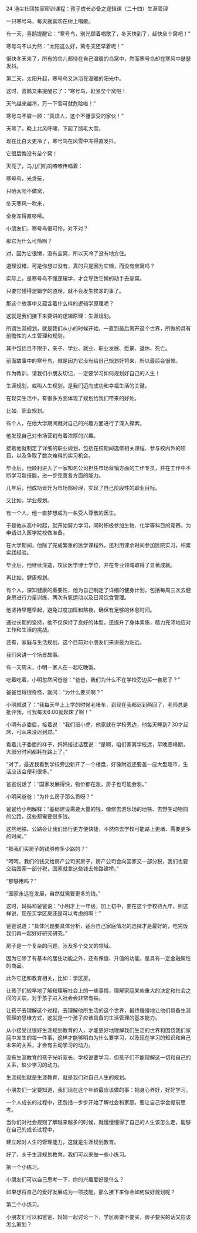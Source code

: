 24 浥尘社团独家密训课程：孩子成长必备之逻辑课（二十四）生涯管理





一只寒号鸟，每天就喜欢在树上唱歌。

有一天，喜鹊提醒它：“寒号鸟，别光顾着唱歌了，冬天快到了，赶快垒个窝吧！”

寒号鸟不以为然：“太阳这么好，离冬天还早着呢！”



很快冬天来了，所有的鸟儿都待在自己温暖的鸟窝中，然而寒号鸟却在寒风中瑟瑟发抖。

第二天，太阳升起，寒号鸟又沐浴在温暖的阳光中。

这时，喜鹊又来提醒它了：“寒号鸟，赶紧垒个窝吧！

天气越来越冷，万一下雪可就危险啦！”

寒号鸟不屑一顾：“真烦人，这个不懂享受的家伙！”



天黑了，晚上北风呼啸，下起了鹅毛大雪。

现在比白天更冷了，寒号鸟在风雪中冻得直发抖。

它很后悔没有垒个窝！



天亮了，鸟儿们叽叽喳喳传唱着：

寒号鸟，光贪玩，

只晒太阳不做窝，

冬天寒风一吹来，

全身冻得直哆嗦。



小朋友们，寒号鸟很可怜，对不对？

那它为什么可怜啊？

对，因为它很懒，没有垒窝，所以天冷了没有地方住。

道理没错，可是你想过没有，真的只是因为它懒，而没有垒窝吗？



实际上，是寒号鸟不懂逻辑学，才会导致它懒的动手去垒窝。

只要它懂得逻辑学的道理，就不会发生挨冻的事了。

那这个故事中又蕴含着什么样的逻辑学原理呢？



这就是我们接下来要讲的逻辑原理：生涯规划。

所谓生涯规划，就是我们从小的时候开始，一直到最后离开这个世界，所做的具有前瞻性的人生管理和规划。

其中包括且不限于，亲子、学业、就业、职业发展、愿景、退休、死亡。

前面故事中的寒号鸟，就是因为它没有给自己规划好将来，所以最后会很惨。

作为教训，请我们小朋友切记，一定要学习如何规划好自己的人生！



生涯规划，或叫人生规划，是我们迈向成功和幸福生活的关键。

在现实生活中，有很多方面体现了规划给我们带来的好处。

比如，职业规划。

有个人，在他大学期间就对自己的兴趣方面进行了深入探索。

他发现自己对市场营销有着浓厚的兴趣。

接着他就制定了详细的职业规划，包括在校期间选修相关课程、参与校内外的项目，以及争取了数次难得的实习机会。

毕业后，他顺利进入了一家知名公司担任市场营销方面的工作专员，并在工作中不断学习新技能，进一步完善各方面的能力。

几年后，他成功晋升为市场部经理，实现了自己阶段性的职业目标。



又比如，学业规划。

有一个人，他一直梦想成为一名受人尊敬的医生。

于是他从高中时起，就开始努力学习，同时积极参加生物、化学等科目的竞赛，为申请进入医学院校做准备。

在大学期间，他除了完成繁重的医学课程外，还利用课余时间参加医院实习，积累实践经验。

毕业后，他继续深造，攻读医学博士学位，并在专业领域取得了显著成就。



再比如，健康规划。

有个人，深知健康的重要性，他为自己制定了详细的健身计划，包括每周三次去健身房进行力量训练、两次有氧运动以及日常饮食管理。

他坚持早睡早起，避免过度加班和熬夜，确保有足够的休息时间。

通过长期的坚持，他不仅保持了良好的体型，还提升了身体素质，精力充沛地应对工作和生活的挑战。



还有，家庭与生活规划，这个目前对小朋友们来讲最为贴近。

我们来讲一个场景故事。



有一天周末，小明一家人在一起吃晚饭。

吃着吃着，小明忽然问爸爸：“爸爸，我们为什么不在学校旁边买一套房子？”

爸爸觉得很奇怪，就问：“为什么要买啊？”

小明就说了：“我每天早上上学的时候老堵车，到现在我都迟到两回了，老师总是批评我，可我每天6:00就起床了啊！”

小明有点委屈，接着说：“我们班小虎，他家就在学校旁边，他每天睡到7:30才起床，可从来没迟到过。”



看着儿子委屈的样子，妈妈接过话茬说：“是啊，咱们家离学校远，早晚高峰期，大部分时间都耗在路上了。”

“对了，最近我看到学校旁边新开了一个楼盘，好像附近还要盖一座大型超市，生活应该会便利很多。”

爸爸说话了：“国家发展得快，物价都在涨，房子也可能会涨。”

小明问爸爸：”为什么房子那么贵呀？“

爸爸给小明解释：“基础建设需要大量的钱，像修去游乐场的地铁、去野生动物园的公路，这些都需要很多钱。

这些地铁、公路会让我们出行更方便快捷，不然你去学校可能路上更堵、需要更多的时间。”



“那我们买房子的钱够修多少路的？”

“呵呵，我们的钱交给房产公司买房子，房产公司会向国家交一部分税，我们也要交给国家一部分税，国家就拿这些钱去修路建桥。”

“那够用吗？”

“国家永远在发展，自然就需要更多的钱。”



这时，妈妈和爸爸说：“小明才上一年级，加上初中，要在这个学校待九年，照这样说，现在买学区房还是可以考虑的啊！”

爸爸说道：“具体问题要具体分析，适合自己家庭情况的选择才是最好的，吃完饭我们再一起好好研究研究。”



房子是一个复杂的问题，涉及多个交叉的领域。

因为它除了有基本的居住功能之外，还有保值、升值的功能，是具有一定金融属性的商品。

此外它还和教育相关，比如：学区房。

让孩子们较早地了解和理解社会上的一些事情，理解家庭某些重大的决定和社会之间的关联，对于孩子进入社会会非常有益。

让孩子去理解这个过程，去理解他所生活的这个世界，最终慢慢地让他们具备生涯管理的思维方式，这就是一个孩子应该具备的生活管理的基本能力。



从小接受过很好生涯规划教育的人，才能更好地理解我们生活的世界和围绕我们家庭中发生的每一件事，这样才能够明白为什么要学习，以及现在学习的知识和自己未来的关系，才会有主动学习的动力。

没有生涯教育的孩子光听家长、学校说要学习，但孩子们不能理解这一切和自己的关系，缺少学习的动力。



生涯规划就是生涯教育，就是我们对自己人生的规划。

小朋友们一定要知道，我们现在这个年龄最应该做的事：把身心养好，好好学习。

一个人成长的过程中，还包括一步步开始了解社会和家庭，要让自己学会提前思考。

当你们对社会规则了解越来越多的时候，就慢慢懂得了自己的人生该怎么走，能够在自己的成长过程中，

建立起对人生的管理能力，这就是生涯规划教育。



好了，关于生涯规划教育，我们可以来做一些小练习。

第一个小练习。

小朋友们可以自己思考一下，你的兴趣爱好是什么？

如果想将自己的爱好发展成为一项技能，那么接下来你会如何做好规划呢？



第二个小练习。

小朋友们可以和爸爸、妈妈一起讨论一下，学区房要不要买，房子要买的话又应该怎么筹划？





